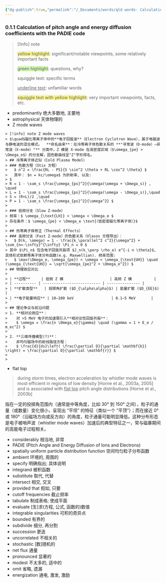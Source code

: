 ```yaml
---
{"dg-publish":true,"permalink":"/_Documents/words/qld words- Calculation of pitch angle and energy diffusion coefficients with the PADIE code/","noteIcon":"","created":"2025-08-05T23:27:42.886+08:00","updated":"2025-09-15T18:43:59.346+08:00"}
---
```


### 0.1.1 Calculation of pitch angle and energy diffusion coefficients with the PADIE code  


> [!info] note
> 
> <span style="background:#fff88f">yellow highlight</span>:  significant/notable viewpoints, some relatively important facts
> 
> <span style="background:#d3f8b6">green highlight</span>:  questions, why?
> 
> squiggle text:  specific terms
>
>  <u>underline text</u>:  unfamiliar words
> 
> <span style="background:#fff88f">squiggle text with yellow highlight</span>:  very important viewpoints, facts, etc.


- predominantly 绝大多数地, 主要地
- astrophysical 天体物理的
- Z mode waves 

```col
> [!info] note Z mode waves
> $\quad$磁化等离子体中的**电子回旋波**（Electron Cyclotron Wave），属于电磁波与静电波的混合模式。  **命名由来**：在冷等离子体色散关系的 **"寻常波（O-mode）–异常波（X-mode）"** 分类中，Z 模是 X-mode 在高密度区域（$\omega_{pe} > \Omega_e$）的分支解，因色散曲线呈"Z"字形得名。
> ## 冷等离子体近似（Cold Plasma Model）  
> ### 色散方程（Stix 方程）
>   $ n^2 = \frac{RL - PS}{S \sin^2 \theta + RL \cos^2 \theta} $
>   其中： $n = kc/\omega$ 为折射率, 以及:
> $
> R = 1 - \sum_s \frac{\omega_{ps}^2}{\omega(\omega + \Omega_s)} , \quad
> L = 1 - \sum_s \frac{\omega_{ps}^2}{\omega(\omega - \Omega_s)},\quad
> S = (R+L)/2 ,\quad
> P = 1 - \sum_s \frac{\omega_{ps}^2}{\omega^2} $
> 
> ### 低频分支（Slow Z-mode）
> 频率：$ \omega_{\text{LH}} < \omega < \Omega_e $
> 存在条件：$ \omega_{pe} < \Omega_e \text{（低密度磁化等离子体）}$
> 
> ## 热等离子体修正（Thermal Effects）
> ### 高频分支（Fast Z-mode）的色散关系（Vlasov 方程导出）：
>   $ D(k, \omega) = 1 - \frac{k_\parallel^2 c^2}{\omega^2} + \sum_{n=-\infty}^{\infty} \Pi_n = 0 $
> 其中 $\Pi_n$ 包含电子回旋共振项 $J_n(k_\perp \rho_e) e^{-i n \theta}$, 具体形式依赖等离子体分布函数(e.g. Maxwellian). 频率范围:
>   $ \max(\Omega_e, \omega_{pe}) < \omega < \omega_{\text{UH}} \quad (\omega_{\text{UH}} = \sqrt{\omega_{pe}^2 + \Omega_e^2}) $
> ## 物理效应对比
> 
> | **过程**     | 低频 Z 模                     | 高频 Z 模          |
> | ---------- | -------------------------- | --------------- |
> | **扩散类型**   | 投掷角扩散 ($D_{\alpha\alpha}$) | 能量扩散 ($D_{EE}$) |
> | **电子能量响应** | 10–100 keV                 | 0.1–5 MeV       |
> 
> ## 理论争议与前沿问题
> 1. **相对论效应**：
>    对 >5 MeV 电子的加速需引入**相对论性回旋共振**：
>    $ \omega = \frac{n \Omega_e}{\gamma} \quad (\gamma = 1 + E_e / m_ec^2) $
>    
> 2. **三维传播模型(?)**：
>    非均匀磁场中的射线路径方程：
>    $ \frac{d}{ds}\left( \frac{\partial D}{\partial \mathbf{k}} \right) = \frac{\partial D}{\partial \mathbf{r}} $
> 
> 
```

- flat top 
>  during storm times, electron acceleration by whistler mode waves is most efficient in regions of low density [Horne et al., 2003a, 2005] and is associated with <u>flat top</u> pitch angle distributions [Horne et al., 2003b]

指在一定的投掷角范围内（通常是中等角度，比如 30° 到 150° 之间），粒子的通量（或数量）变化很小，呈现出 “平坦” 的特征（类似一个 “平顶”）；而在接近 0° 或 180°（沿磁场方向或反方向）的角度，粒子通量可能明显降低。这种分布形态是电子被哨声波（whistler mode waves）加速后的典型特征之一，常与磁暴期间的高能电子过程相关。  

- considerably 相当地, 非常
- PADIE (Pitch Angle and Energy Diffusion of Ions and Electrons)
- spatially uniform particle distribution function 空间均匀粒子分布函数
- ambient 环境的, 周围的
- specify 明确指出; 具体说明
- integrand 被积函数
- substitute 取代, 代替
- intersect 相交, 交叉
- provided that 假如, 只要
- cutoff frequencies 截止频率
- tabulate 制成表格; 使成平面
- evaluate [生]求(方程, 公式, 函数的)数值
- integrable singularities 可积的奇异点
- bounded 有界的
- subdivide 细分, 再分割
- succession 更迭
- uncorrelated 不相关的
- stochastic [数]随机的
- net flux 通量
- pronounced 显著的
- modest 不太多的, 适中的
- omit 省略, 遗漏
- energization 通电, 激发, 激励






























